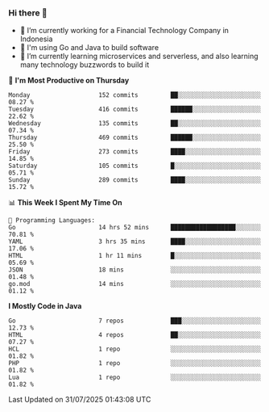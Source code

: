 ### Hi there 👋

<!--
**mazzama/mazzama** is a ✨ _special_ ✨ repository because its `README.md` (this file) appears on your GitHub profile.

Here are some ideas to get you started:

- 🔭 I’m currently working on ...
- 🌱 I’m currently learning ...
- 👯 I’m looking to collaborate on ...
- 🤔 I’m looking for help with ...
- 💬 Ask me about ...
- 📫 How to reach me: ...
- 😄 Pronouns: ...
- ⚡ Fun fact: ...
-->

- 🔭 I’m currently working for a Financial Technology Company in Indonesia
- :gun: I'm using Go and Java to build software
- 🌱 I’m currently learning microservices and serverless, and also learning many technology buzzwords to build it

<!--START_SECTION:waka-->
📅 **I'm Most Productive on Thursday** 

```text
Monday                   152 commits         ██░░░░░░░░░░░░░░░░░░░░░░░   08.27 % 
Tuesday                  416 commits         ██████░░░░░░░░░░░░░░░░░░░   22.62 % 
Wednesday                135 commits         ██░░░░░░░░░░░░░░░░░░░░░░░   07.34 % 
Thursday                 469 commits         ██████░░░░░░░░░░░░░░░░░░░   25.50 % 
Friday                   273 commits         ████░░░░░░░░░░░░░░░░░░░░░   14.85 % 
Saturday                 105 commits         █░░░░░░░░░░░░░░░░░░░░░░░░   05.71 % 
Sunday                   289 commits         ████░░░░░░░░░░░░░░░░░░░░░   15.72 % 
```


📊 **This Week I Spent My Time On** 

```text
💬 Programming Languages: 
Go                       14 hrs 52 mins      ██████████████████░░░░░░░   70.81 % 
YAML                     3 hrs 35 mins       ████░░░░░░░░░░░░░░░░░░░░░   17.06 % 
HTML                     1 hr 11 mins        █░░░░░░░░░░░░░░░░░░░░░░░░   05.69 % 
JSON                     18 mins             ░░░░░░░░░░░░░░░░░░░░░░░░░   01.48 % 
go.mod                   14 mins             ░░░░░░░░░░░░░░░░░░░░░░░░░   01.12 % 
```

**I Mostly Code in Java** 

```text
Go                       7 repos             ███░░░░░░░░░░░░░░░░░░░░░░   12.73 % 
HTML                     4 repos             ██░░░░░░░░░░░░░░░░░░░░░░░   07.27 % 
HCL                      1 repo              ░░░░░░░░░░░░░░░░░░░░░░░░░   01.82 % 
PHP                      1 repo              ░░░░░░░░░░░░░░░░░░░░░░░░░   01.82 % 
Lua                      1 repo              ░░░░░░░░░░░░░░░░░░░░░░░░░   01.82 % 
```




 Last Updated on 31/07/2025 01:43:08 UTC
<!--END_SECTION:waka-->
